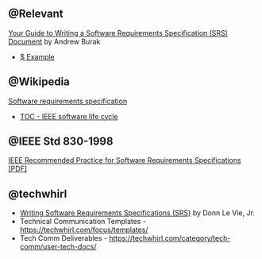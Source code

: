 ## @Relevant
[Your Guide to Writing a Software Requirements Specification (SRS) Document](https://relevant.software/blog/software-requirements-specification-srs-document/)
by Andrew Burak
- [$ Example](https://relevant.software/blog/software-requirements-specification-srs-document/#A_Software_Requirement_Specification_(SRS)_Example)


## @Wikipedia
[Software requirements specification](https://en.wikipedia.org/wiki/Software_requirements_specification)
- [TOC - IEEE software life cycle](https://en.wikipedia.org/wiki/Template:IEEE_software_documents)


## @IEEE Std 830-1998
[IEEE Recommended Practice for Software Requirements Specifications [PDF]](http://www.cse.msu.edu/~chengb/RE-491/Papers/IEEE-SRS-practice.pdf)


## @techwhirl
- [Writing Software Requirements Specifications (SRS)](https://techwhirl.com/writing-software-requirements-specifications/) by Donn Le Vie, Jr.
- Technical Communication Templates - https://techwhirl.com/focus/templates/
- Tech Comm Deliverables - https://techwhirl.com/category/tech-comm/user-tech-docs/
